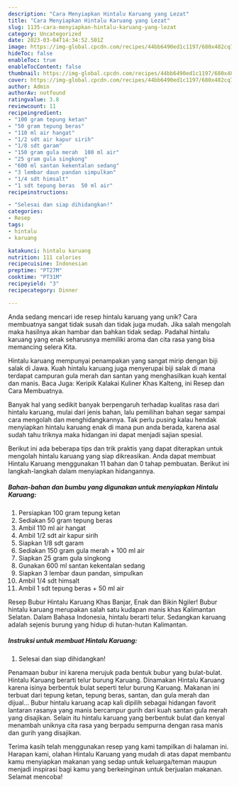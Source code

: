 ```yaml
---
description: "Cara Menyiapkan Hintalu Karuang yang Lezat"
title: "Cara Menyiapkan Hintalu Karuang yang Lezat"
slug: 1135-cara-menyiapkan-hintalu-karuang-yang-lezat
category: Uncategorized
date: 2023-03-04T14:34:52.501Z
image: https://img-global.cpcdn.com/recipes/44bb6490ed1c1197/680x482cq70/hintalu-karuang-foto-resep-utama.jpg
hideToc: false
enableToc: true
enableTocContent: false
thumbnail: https://img-global.cpcdn.com/recipes/44bb6490ed1c1197/680x482cq70/hintalu-karuang-foto-resep-utama.jpg
cover: https://img-global.cpcdn.com/recipes/44bb6490ed1c1197/680x482cq70/hintalu-karuang-foto-resep-utama.jpg
author: Admin
authorAv: notfound
ratingvalue: 3.8
reviewcount: 11
recipeingredient:
- "100 gram tepung ketan"
- "50 gram tepung beras"
- "110 ml air hangat"
- "1/2 sdt air kapur sirih"
- "1/8 sdt garam"
- "150 gram gula merah  100 ml air"
- "25 gram gula singkong"
- "600 ml santan kekentalan sedang"
- "3 lembar daun pandan simpulkan"
- "1/4 sdt himsalt"
- "1 sdt tepung beras  50 ml air"
recipeinstructions:

- "Selesai dan siap dihidangkan!"
categories:
- Resep
tags:
- hintalu
- karuang

katakunci: hintalu karuang 
nutrition: 111 calories
recipecuisine: Indonesian
preptime: "PT27M"
cooktime: "PT31M"
recipeyield: "3"
recipecategory: Dinner

---
```





Anda sedang mencari ide resep hintalu karuang yang unik? Cara membuatnya sangat tidak susah dan tidak juga mudah. Jika salah mengolah maka hasilnya akan hambar dan bahkan tidak sedap. Padahal hintalu karuang yang enak seharusnya memiliki aroma dan cita rasa yang bisa memancing selera Kita.





Hintalu karuang mempunyai penampakan yang sangat mirip dengan biji salak di Jawa. Kuah hintalu karuang juga menyerupai biji salak di mana terdapat campuran gula merah dan santan yang menghasilkan kuah kental dan manis. Baca Juga: Keripik Kalakai Kuliner Khas Kalteng, ini Resep dan Cara Membuatnya.

Banyak hal yang sedikit banyak berpengaruh terhadap kualitas rasa dari hintalu karuang, mulai dari jenis bahan, lalu pemilihan bahan segar sampai cara mengolah dan menghidangkannya. Tak perlu pusing kalau hendak menyiapkan hintalu karuang enak di mana pun anda berada, karena asal sudah tahu triknya maka hidangan ini dapat menjadi sajian spesial.






Berikut ini ada beberapa tips dan trik praktis yang dapat diterapkan untuk mengolah hintalu karuang yang siap dikreasikan. Anda dapat membuat Hintalu Karuang menggunakan 11 bahan dan 0 tahap pembuatan. Berikut ini langkah-langkah dalam menyiapkan hidangannya.

<!--inarticleads1-->

##### Bahan-bahan dan bumbu yang digunakan untuk menyiapkan Hintalu Karuang:

1. Persiapkan 100 gram tepung ketan
1. Sediakan 50 gram tepung beras
1. Ambil 110 ml air hangat
1. Ambil 1/2 sdt air kapur sirih
1. Siapkan 1/8 sdt garam
1. Sediakan 150 gram gula merah + 100 ml air
1. Siapkan 25 gram gula singkong
1. Gunakan 600 ml santan kekentalan sedang
1. Siapkan 3 lembar daun pandan, simpulkan
1. Ambil 1/4 sdt himsalt
1. Ambil 1 sdt tepung beras + 50 ml air


Resep Bubur Hintalu Karuang Khas Banjar, Enak dan Bikin Ngiler! Bubur hintalu karuang merupakan salah satu kudapan manis khas Kalimantan Selatan. Dalam Bahasa Indonesia, hintalu berarti telur. Sedangkan karuang adalah sejenis burung yang hidup di hutan-hutan Kalimantan. 

<!--inarticleads2-->

##### Instruksi untuk membuat Hintalu Karuang:


1. Selesai dan siap dihidangkan!

Penamaan bubur ini karena merujuk pada bentuk bubur yang bulat-bulat. Hintalu Karuang berarti telur burung Karuang. Dinamakan Hintalu Karuang karena isinya berbentuk bulat seperti telur burung Karuang. Makanan ini terbuat dari tepung ketan, tepung beras, santan, dan gula merah dan dijual… Bubur hintalu karuang acap kali dipilih sebagai hidangan favorit lantaran rasanya yang manis bercampur gurih dari kuah santan gula merah yang disajikan. Selain itu hintalu karuang yang berbentuk bulat dan kenyal menambah uniknya cita rasa yang berpadu sempurna dengan rasa manis dan gurih yang disajikan. 

Terima kasih telah menggunakan resep yang kami tampilkan di halaman ini. Harapan kami, olahan Hintalu Karuang yang mudah di atas dapat membantu kamu menyiapkan makanan yang sedap untuk keluarga/teman maupun menjadi inspirasi bagi kamu yang berkeinginan untuk berjualan makanan. Selamat mencoba!
